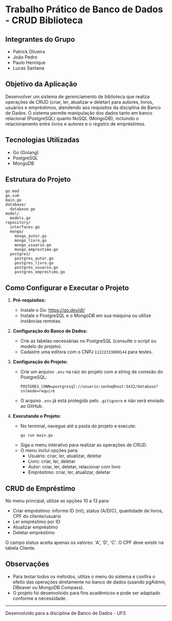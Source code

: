 
# Trabalho Prático de Banco de Dados - CRUD Biblioteca

## Integrantes do Grupo
- Patrick Oliveira
- João Pedro
- Paulo Henrique
- Lucas Santana

## Objetivo da Aplicação
Desenvolver um sistema de gerenciamento de biblioteca que realiza operações de CRUD (criar, ler, atualizar e deletar) para autores, livros, usuários e empréstimos, atendendo aos requisitos da disciplina de Banco de Dados. O sistema permite manipulação dos dados tanto em banco relacional (PostgreSQL) quanto NoSQL (MongoDB), incluindo o relacionamento entre livros e autores e o registro de empréstimos.

## Tecnologias Utilizadas
- Go (Golang)
- PostgreSQL
- MongoDB

## Estrutura do Projeto
```
go.mod
go.sum
main.go
database/
  database.go
model/
  models.go
repository/
  interfaces.go
  mongo/
    mongo_autor.go
    mongo_livro.go
    mongo_usuario.go
    mongo_emprestimo.go
  postgres/
    postgres_autor.go
    postgres_livro.go
    postgres_usuario.go
    postgres_emprestimo.go
```

## Como Configurar e Executar o Projeto
1. **Pré-requisitos:**
   - Instale o Go: https://go.dev/dl/
   - Instale o PostgreSQL e o MongoDB em sua máquina ou utilize instâncias remotas.

2. **Configuração do Banco de Dados:**
   - Crie as tabelas necessárias no PostgreSQL (consulte o script ou modelo do projeto).
   - Cadastre uma editora com o CNPJ `11222333000144` para testes.

3. **Configuração do Projeto:**
   - Crie um arquivo `.env` na raiz do projeto com a string de conexão do PostgreSQL:
     ```
     POSTGRES_CONN=postgresql://usuario:senha@host:5432/database?sslmode=require
     ```
   - O arquivo `.env` já está protegido pelo `.gitignore` e não será enviado ao GitHub.

4. **Executando o Projeto:**
   - No terminal, navegue até a pasta do projeto e execute:
     ```
     go run main.go
     ```
   - Siga o menu interativo para realizar as operações de CRUD.
   - O menu inclui opções para:
     - Usuário: criar, ler, atualizar, deletar
     - Livro: criar, ler, deletar
     - Autor: criar, ler, deletar, relacionar com livro
     - Empréstimo: criar, ler, atualizar, deletar

## CRUD de Empréstimo
No menu principal, utilize as opções 10 a 13 para:
- Criar empréstimo: informe ID (int), status (A/D/C), quantidade de livros, CPF do cliente/usuário
- Ler empréstimo por ID
- Atualizar empréstimo
- Deletar empréstimo

O campo status aceita apenas os valores: 'A', 'D', 'C'. O CPF deve existir na tabela Cliente.

## Observações
- Para testar todos os métodos, utilize o menu do sistema e confira o efeito das operações diretamente no banco de dados (usando pgAdmin, DBeaver ou MongoDB Compass).
- O projeto foi desenvolvido para fins acadêmicos e pode ser adaptado conforme a necessidade.

---
Desenvolvido para a disciplina de Banco de Dados - UFS
